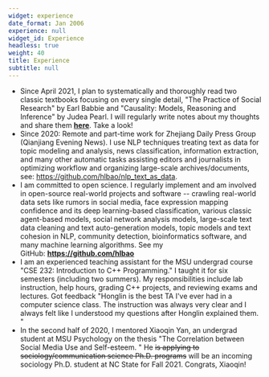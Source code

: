 ```yaml
---
widget: experience
date_format: Jan 2006
experience: null
widget_id: Experience
headless: true
weight: 40
title: Experience
subtitle: null
---
```

* Since April 2021, I plan to systematically and thoroughly read two classic textbooks focusing on every single detail, "The Practice of Social Research" by Earl Babbie and "Causality: Models, Reasoning and Inference" by Judea Pearl. I will regularly write notes about my thoughts and share them **[here](https://github.com/hlbao/practical_social_research_and_causality)**. Take a look!
* Since 2020: Remote and part-time work for Zhejiang Daily Press Group (Qianjiang Evening News). I use NLP techniques treating text as data for topic modeling and analysis, news classification, information extraction, and many other automatic tasks assisting editors and journalists in optimizing workflow and organizing large-scale archives/documents, see: https://github.com/hlbao/nlp_text_as_data.
* I am committed to open science. I regularly implement and am involved in open-source real-world projects and software -- crawling real-world data sets like rumors in social media, face expression mapping confidence and its deep learning-based classification, various classic agent-based models, social network analysis models, large-scale text data cleaning and text auto-generation models, topic models and text cohesion in NLP, community detection, bioinformatics software, and many machine learning algorithms. See my GitHub: **https://github.com/hlbao**
* I am an experienced teaching assistant for the MSU undergrad course "CSE 232: Introduction to C++ Programming." I taught it for six semesters (including two summers). My responsibilities include lab instruction, help hours, grading C++ projects, and reviewing exams and lectures. Got feedback "Honglin is the best TA I've ever had in a computer science class. The instruction was always very clear and I always felt like I understood my questions after Honglin explained them. "
* In the second half of 2020, I mentored Xiaoqin Yan, an undergrad student at MSU Psychology on the thesis "The Correlation between Social Media Use and Self-esteem. " He ~~is applying to sociology/communication science Ph.D. programs~~ will be an incoming sociology Ph.D. student at NC State for Fall 2021. Congrats, Xiaoqin!